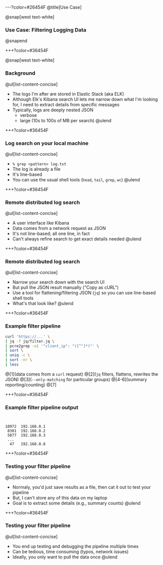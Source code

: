 ---?color=#26454F
@title[Use Case]

@snap[west text-white]
### Use Case: Filtering Logging Data
@snapend

+++?color=#36454F

@snap[west text-white]
### Background

@ul[list-content-concise]
- The logs I'm after are stored in Elastic Stack (aka ELK)
- Although Elk's Kibana search UI lets me narrow down what I'm looking for, I need to extract details from specific messages
- Typically, logs are deeply nested JSON
  - verbose
  - large (10s to 100s of MB per search)
@ulend

+++?color=#36454F

### Log search on your local machine

@ul[list-content-concise]
- `% grep <pattern> log.txt`
- The log is already a file
- It's line-based
- You can use the usual shell tools (`head`, `tail`, `grep`, `wc`)
@ulend

+++?color=#36454F

### Remote distributed log search

@ul[list-content-concise]
- A user interface like Kibana
- Data comes from a network request as JSON
- It's not line-based; all one line, in fact
- Can't always refine search to get exact details needed
@ulend

+++?color=#36454F

### Remote distributed log search

@ul[list-content-concise]
- Narrow your search down with the search UI
- But pull the JSON result manually ("Copy as cURL")
- Use a tool for flattening/filtering JSON (`jq`) so you can use line-based shell tools
- What's that look like?
@ulend


+++?color=#36454F

### Example filter pipeline

```bash
curl 'https://...' \
| jq -f jq/filter.jq \
| pcre2grep -o1 '"client_ip": "([^"]*)"' \
| sort \
| uniq -c \
| sort -nr \
| less
```
@[1](data comes from a ` curl ` request)
@[2](`jq` filters, flattens, rewrites the JSON)
@[3](`--only-matching` for particular groups)
@[4-6](summary reporting/counting)
@[7]

+++?color=#36454F

### Example filter pipeline output

```text


10972  192.168.0.1
 8301  192.168.0.2
 5877  192.168.0.3
 ...
  47   192.168.0.8
```

+++?color=#36454F

### Testing your filter pipeline

@ul[list-content-concise]
- Normaly, you'd just save results as a file, then cat it out to test your pipeline
- But, I can't store any of this data on my laptop
- Goal is to extract some details (e.g., summary counts)
@ulend

+++?color=#36454F

### Testing your filter pipeline

@ul[list-content-concise]
- You end up testing and debugging the pipeline multiple times
- Can be tedious, time consuming (typos, network issues)
- Ideally, you only want to pull the data once
@ulend

